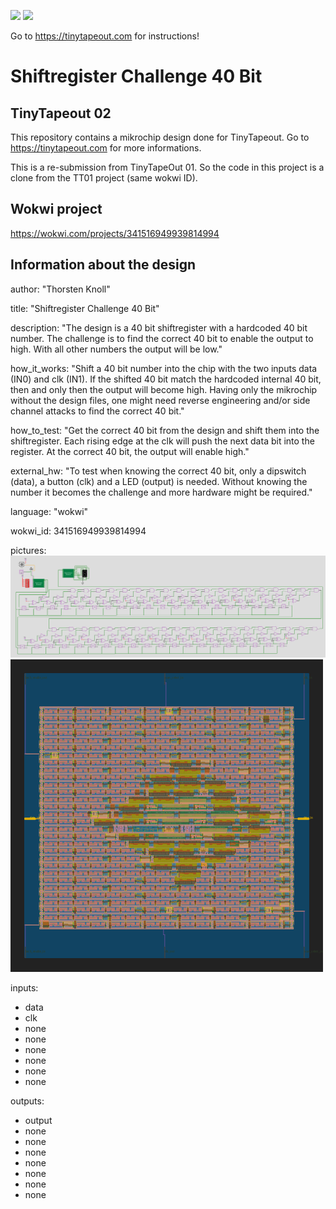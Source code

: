 ![](../../workflows/gds/badge.svg) ![](../../workflows/docs/badge.svg)

Go to https://tinytapeout.com for instructions!

# Shiftregister Challenge 40 Bit

## TinyTapeout 02

This repository contains a mikrochip design done for TinyTapeout.
Go to https://tinytapeout.com for more informations.

This is a re-submission from TinyTapeOut 01. So the code in this project is a clone from the TT01 project (same wokwi ID).

## Wokwi project

https://wokwi.com/projects/341516949939814994

## Information about the design

author:       "Thorsten Knoll"

title:        "Shiftregister Challenge 40 Bit"

description:  "The design is a 40 bit shiftregister with a hardcoded 40 bit number. The challenge is to find the correct 40 bit to enable the output to high. With all other numbers the output will be low."

how_it_works: "Shift a 40 bit number into the chip with the two inputs data (IN0) and clk (IN1). If the shifted 40 bit match the hardcoded internal 40 bit, then and only then the output will become high. Having only the mikrochip without the design files, one might need reverse engineering and/or side channel attacks to find the correct 40 bit."

how_to_test:  "Get the correct 40 bit from the design and shift them into the shiftregister. Each rising edge at the clk will push the next data bit into the register. At the correct 40 bit, the output will enable high."

external_hw:  "To test when knowing the correct 40 bit, only a dipswitch (data), a button (clk) and a LED (output) is needed. Without knowing the number it becomes the challenge and more hardware might be required."

language:     "wokwi"

wokwi_id:     341516949939814994

pictures:      
<img src=shiftregister_challenge.png>
<img src=shiftregister_challenge_gds_render.png>

inputs:
  - data
  - clk
  - none
  - none
  - none
  - none
  - none
  - none

outputs:
  - output
  - none
  - none
  - none
  - none
  - none
  - none
  - none
